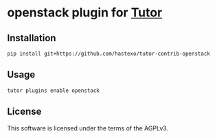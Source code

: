 # openstack plugin for [Tutor](https://docs.tutor.overhang.io)

## Installation

    pip install git+https://github.com/hastexo/tutor-contrib-openstack

## Usage

    tutor plugins enable openstack

## License

This software is licensed under the terms of the AGPLv3.
